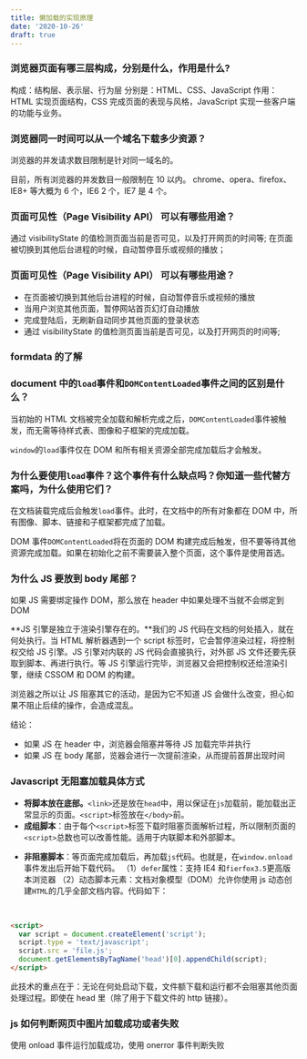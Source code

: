```yaml
---
title: 懒加载的实现原理
date: '2020-10-26'
draft: true
---
```


### 浏览器页面有哪三层构成，分别是什么，作用是什么?

构成：结构层、表示层、行为层
分别是：HTML、CSS、JavaScript
作用：HTML 实现页面结构，CSS 完成页面的表现与风格，JavaScript 实现一些客户端的功能与业务。

### 浏览器同一时间可以从一个域名下载多少资源？

浏览器的并发请求数目限制是针对同一域名的。

目前，所有浏览器的并发数目一般限制在 10 以内。
chrome、opera、firefox、IE8+ 等大概为 6 个，IE6 2 个，IE7 是 4 个。

### 页面可见性（Page Visibility API） 可以有哪些用途？

通过 visibilityState 的值检测页面当前是否可见，以及打开网页的时间等;
在页面被切换到其他后台进程的时候，自动暂停音乐或视频的播放；

### 页面可见性（Page Visibility API） 可以有哪些用途？

- 在页面被切换到其他后台进程的时候，自动暂停音乐或视频的播放
- 当用户浏览其他页面，暂停网站首页幻灯自动播放
- 完成登陆后，无刷新自动同步其他页面的登录状态
- 通过 visibilityState 的值检测页面当前是否可见，以及打开网页的时间等;

### formdata 的了解

### document 中的`load`事件和`DOMContentLoaded`事件之间的区别是什么？

当初始的 HTML 文档被完全加载和解析完成之后，`DOMContentLoaded`事件被触发，而无需等待样式表、图像和子框架的完成加载。

`window`的`load`事件仅在 DOM 和所有相关资源全部完成加载后才会触发。

### 为什么要使用`load`事件？这个事件有什么缺点吗？你知道一些代替方案吗，为什么使用它们？

在文档装载完成后会触发`load`事件。此时，在文档中的所有对象都在 DOM 中，所有图像、脚本、链接和子框架都完成了加载。

DOM 事件`DOMContentLoaded`将在页面的 DOM 构建完成后触发，但不要等待其他资源完成加载。如果在初始化之前不需要装入整个页面，这个事件是使用首选。

### 为什么 JS 要放到 body 尾部？

如果 JS 需要绑定操作 DOM，那么放在 header 中如果处理不当就不会绑定到 DOM

**JS 引擎是独立于渲染引擎存在的。**我们的 JS 代码在文档的何处插入，就在何处执行。当 HTML 解析器遇到一个 script 标签时，它会暂停渲染过程，将控制权交给 JS 引擎。JS 引擎对内联的 JS 代码会直接执行，对外部 JS 文件还要先获取到脚本、再进行执行。等 JS 引擎运行完毕，浏览器又会把控制权还给渲染引擎，继续 CSSOM 和 DOM 的构建。

浏览器之所以让 JS 阻塞其它的活动，是因为它不知道 JS 会做什么改变，担心如果不阻止后续的操作，会造成混乱。

结论：

- 如果 JS 在 header 中，浏览器会阻塞并等待 JS 加载完毕并执行
- 如果 JS 在 body 尾部，览器会进行一次提前渲染，从而提前首屏出现时间

### Javascript 无阻塞加载具体方式

- **将脚本放在底部。**`<link>`还是放在`head`中，用以保证在`js`加载前，能加载出正常显示的页面。`<script>`标签放在`</body>`前。
- **成组脚本**：由于每个`<script>`标签下载时阻塞页面解析过程，所以限制页面的`<script>`总数也可以改善性能。适用于内联脚本和外部脚本。

* **非阻塞脚本**：等页面完成加载后，再加载`js`代码。也就是，在`window.onload`事件发出后开始下载代码。
  （1）`defer`属性：支持 IE4 和`fierfox3.5`更高版本浏览器
  （2）动态脚本元素：文档对象模型（DOM）允许你使用 js 动态创建`HTML`的几乎全部文档内容。代码如下：

<br>

```html
<script>
  var script = document.createElement('script');
  script.type = 'text/javascript';
  script.src = 'file.js';
  document.getElementsByTagName('head')[0].appendChild(script);
</script>
```

此技术的重点在于：无论在何处启动下载，文件额下载和运行都不会阻塞其他页面处理过程。即使在 head 里（除了用于下载文件的 http 链接）。

### js 如何判断网页中图片加载成功或者失败

使用 onload 事件运行加载成功，使用 onerror 事件判断失败
